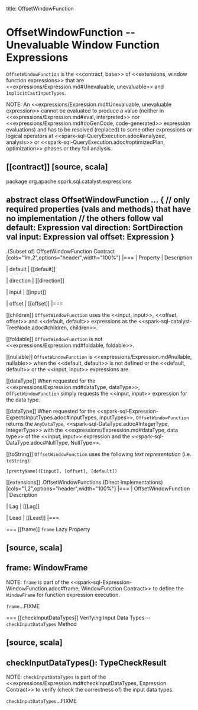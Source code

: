 title: OffsetWindowFunction

# OffsetWindowFunction -- Unevaluable Window Function Expressions

`OffsetWindowFunction` is the <<contract, base>> of <<extensions, window function expressions>> that are <<expressions/Expression.md#Unevaluable, unevaluable>> and `ImplicitCastInputTypes`.

NOTE: An <<expressions/Expression.md#Unevaluable, unevaluable expression>> cannot be evaluated to produce a value (neither in <<expressions/Expression.md#eval, interpreted>> nor <<expressions/Expression.md#doGenCode, code-generated>> expression evaluations) and has to be resolved (replaced) to some other expressions or logical operators at <<spark-sql-QueryExecution.adoc#analyzed, analysis>> or <<spark-sql-QueryExecution.adoc#optimizedPlan, optimization>> phases or they fail analysis.

[[contract]]
[source, scala]
----
package org.apache.spark.sql.catalyst.expressions

abstract class OffsetWindowFunction ... {
  // only required properties (vals and methods) that have no implementation
  // the others follow
  val default: Expression
  val direction: SortDirection
  val input: Expression
  val offset: Expression
}
----

.(Subset of) OffsetWindowFunction Contract
[cols="1m,2",options="header",width="100%"]
|===
| Property
| Description

| default
| [[default]]

| direction
| [[direction]]

| input
| [[input]]

| offset
| [[offset]]
|===

[[children]]
`OffsetWindowFunction` uses the <<input, input>>, <<offset, offset>> and <<default, default>> expressions as the <<spark-sql-catalyst-TreeNode.adoc#children, children>>.

[[foldable]]
`OffsetWindowFunction` is not <<expressions/Expression.md#foldable, foldable>>.

[[nullable]]
`OffsetWindowFunction` is <<expressions/Expression.md#nullable, nullable>> when the <<default, default>> is not defined or the <<default, default>> or the <<input, input>> expressions are.

[[dataType]]
When requested for the <<expressions/Expression.md#dataType, dataType>>, `OffsetWindowFunction` simply requests the <<input, input>> expression for the data type.

[[dataType]]
When requested for the <<spark-sql-Expression-ExpectsInputTypes.adoc#inputTypes, inputTypes>>, `OffsetWindowFunction` returns the `AnyDataType`, <<spark-sql-DataType.adoc#IntegerType, IntegerType>> with the <<expressions/Expression.md#dataType, data type>> of the <<input, input>> expression and the <<spark-sql-DataType.adoc#NullType, NullType>>.

[[toString]]
`OffsetWindowFunction` uses the following *text representation* (i.e. `toString`):

```
[prettyName]([input], [offset], [default])
```

[[extensions]]
.OffsetWindowFunctions (Direct Implementations)
[cols="1,2",options="header",width="100%"]
|===
| OffsetWindowFunction
| Description

| Lag
| [[Lag]]

| Lead
| [[Lead]]
|===

=== [[frame]] `frame` Lazy Property

[source, scala]
----
frame: WindowFrame
----

NOTE: `frame` is part of the <<spark-sql-Expression-WindowFunction.adoc#frame, WindowFunction Contract>> to define the `WindowFrame` for function expression execution.

`frame`...FIXME

=== [[checkInputDataTypes]] Verifying Input Data Types -- `checkInputDataTypes` Method

[source, scala]
----
checkInputDataTypes(): TypeCheckResult
----

NOTE: `checkInputDataTypes` is part of the <<expressions/Expression.md#checkInputDataTypes, Expression Contract>> to verify (check the correctness of) the input data types.

`checkInputDataTypes`...FIXME
